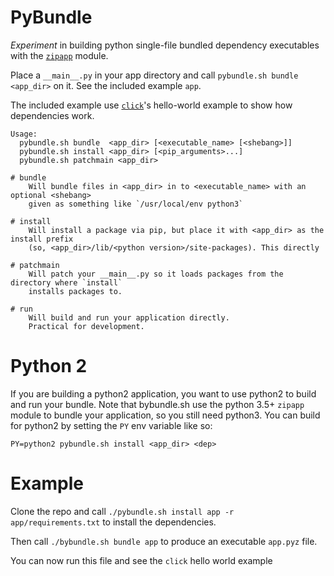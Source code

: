 # PyBundle

*Experiment* in building python single-file bundled dependency executables with the [`zipapp`][zipapp] module.


Place a `__main__.py` in your app directory and call `pybundle.sh bundle <app_dir>` on it.
See the included example `app`.


The included example use [`click`][click]'s
hello-world example to show how dependencies work.



``` 
Usage:
  pybundle.sh bundle  <app_dir> [<executable_name> [<shebang>]]
  pybundle.sh install <app_dir> [<pip_arguments>...]
  pybundle.sh patchmain <app_dir>
```

```
# bundle
    Will bundle files in <app_dir> in to <executable_name> with an optional <shebang>
    given as something like `/usr/local/env python3`

# install
    Will install a package via pip, but place it with <app_dir> as the install prefix
    (so, <app_dir>/lib/<python version>/site-packages). This directly 

# patchmain
    Will patch your __main__.py so it loads packages from the directory where `install`
    installs packages to.

# run
    Will build and run your application directly.
    Practical for development.
```


# Python 2

If you are building a python2 application, you want to use python2 to build and run your
bundle. Note that bybundle.sh use the python 3.5+ `zipapp` module to bundle your application,
so you still need python3.
You can build for python2 by setting the `PY` env variable like so:

```
PY=python2 pybundle.sh install <app_dir> <dep>
```

# Example

Clone the repo and call `./pybundle.sh install app -r app/requirements.txt` to install the dependencies.

Then call `./bybundle.sh bundle app` to produce an executable `app.pyz` file.

You can now run this file and see the `click` hello world example

[zipapp]: https://docs.python.org/3/library/zipapp.html
[click]: http://click.pocoo.org/
